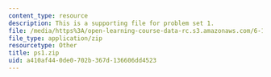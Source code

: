```yaml
---
content_type: resource
description: This is a supporting file for problem set 1.
file: /media/https%3A/open-learning-course-data-rc.s3.amazonaws.com/6-170-laboratory-in-software-engineering-fall-2005/a410af440de0702b367d136606dd4523_ps1.zip
file_type: application/zip
resourcetype: Other
title: ps1.zip
uid: a410af44-0de0-702b-367d-136606dd4523
---
```

